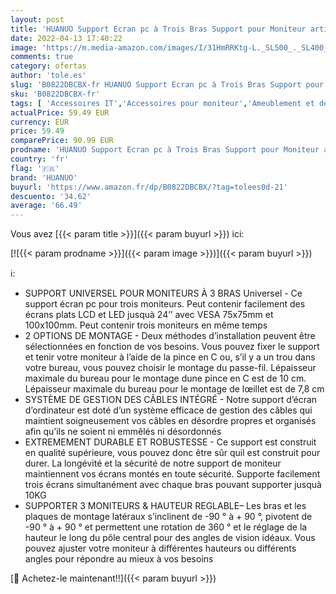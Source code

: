 ```yaml
---
layout: post
title: 'HUANUO Support Ecran pc à Trois Bras Support pour Moniteur articulé à 3 Bras Ajustable - Chaque Bras supporte 10KG - pour écrans LCD jusqu à 24 Pouces - Base de Fixation pour Pince et œillet'
date: 2022-04-13 17:40:22
image: 'https://m.media-amazon.com/images/I/31HmRRKtg-L._SL500_._SL400_.jpg'
comments: true
category: ofertas
author: 'tole.es'
slug: 'B0822DBCBX-fr HUANUO Support Ecran pc à Trois Bras Support pour Moniteur...'
sku: 'B0822DBCBX-fr'
tags: [ 'Accessoires IT','Accessoires pour moniteur','Ameublement et décoration','Cuisine et Maison','Informatique','Meubles','Meubles de bureau','Plateformes et supports','huanuo','🇫🇷', ]
actualPrice: 59.49 EUR
currency: EUR
price: 59.49
comparePrice: 90.99 EUR
prodname: 'HUANUO Support Ecran pc à Trois Bras Support pour Moniteur articulé à 3 Bras Ajustable - Chaque Bras supporte 10KG - pour écrans LCD jusqu à 24 Pouces - Base de Fixation pour Pince et œillet'
country: 'fr'
flag: '🇫🇷'
brand: 'HUANUO'
buyurl: 'https://www.amazon.fr/dp/B0822DBCBX/?tag=tolees0d-21'
descuento: '34.62'
average: '66.49'
---
```


Vous avez [{{< param title >}}]({{< param buyurl >}}) ici:

[![{{< param prodname >}}]({{< param image >}})]({{< param buyurl >}})

ℹ️:

- SUPPORT UNIVERSEL POUR MONITEURS À 3 BRAS Universel - Ce support écran pc pour trois moniteurs. Peut contenir facilement des écrans plats LCD et LED jusquà 24’’ avec VESA 75x75mm et 100x100mm. Peut contenir trois moniteurs en même temps
- 2 OPTIONS DE MONTAGE - Deux méthodes d’installation peuvent être sélectionnées en fonction de vos besoins. Vous pouvez fixer le support et tenir votre moniteur à l’aide de la pince en C ou, s’il y a un trou dans votre bureau, vous pouvez choisir le montage du passe-fil. Lépaisseur maximale du bureau pour le montage dune pince en C est de 10 cm. Lépaisseur maximale du bureau pour le montage de lœillet est de 7,8 cm
- SYSTÈME DE GESTION DES CÂBLES INTÉGRÉ - Notre support d’écran d’ordinateur est doté d’un système efficace de gestion des câbles qui maintient soigneusement vos câbles en désordre propres et organisés afin qu’ils ne soient ni emmêlés ni désordonnés
- EXTREMEMENT DURABLE ET ROBUSTESSE - Ce support est construit en qualité supérieure, vous pouvez donc être sûr quil est construit pour durer. La longévité et la sécurité de notre support de moniteur maintiennent vos écrans montés en toute sécurité. Supporte facilement trois écrans simultanément avec chaque bras pouvant supporter jusquà 10KG
- SUPPORTER 3 MONITEURS & HAUTEUR REGLABLE– Les bras et les plaques de montage latéraux s’inclinent de -90 ° à + 90 °, pivotent de -90 ° à + 90 ° et permettent une rotation de 360 ° et le réglage de la hauteur le long du pôle central pour des angles de vision idéaux. Vous pouvez ajuster votre moniteur à différentes hauteurs ou différents angles pour répondre au mieux à vos besoins

[🛒 Achetez-le maintenant!!]({{< param buyurl >}})
